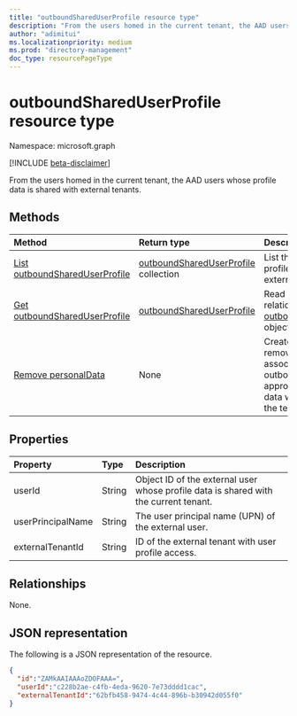 ```yaml
---
title: "outboundSharedUserProfile resource type"
description: "From the users homed in the current tenant, the AAD users whose profile data is shared with external tenants."
author: "adimitui"
ms.localizationpriority: medium
ms.prod: "directory-management"
doc_type: resourcePageType
---
```


# outboundSharedUserProfile resource type

Namespace: microsoft.graph

[!INCLUDE [beta-disclaimer](../../includes/beta-disclaimer.md)]

From the users homed in the current tenant, the AAD users whose profile data is shared with external tenants.

## Methods
|Method|Return type|Description|
|:---|:---|:---|
|[List outboundSharedUserProfile](../api/outboundSharedUserProfile-list.md)|[outboundSharedUserProfile](../resources/outboundSharedUserProfile.md) collection|List the AAD users whose profile data is shared with external tenants.|
|[Get outboundSharedUserProfile](../api/outboundSharedUserProfile-get.md)|[outboundSharedUserProfile](../resources/outboundSharedUserProfile.md)|Read the properties and relationships of a [outboundSharedUserProfile](../resources/outboundSharedUserProfile.md) object.|
|[Remove personalData](../api/outboundSharedUserProfile-remove.md)|None|Creates a request to remove all personal data associated with an outbound shared user. If approved, the personal data will be removed from the tenant.|


## Properties
|Property|Type|Description|
|:---|:---|:---|
| userId | String | Object ID of the external user whose profile data is shared with the current tenant. |
| userPrincipalName | String | The user principal name (UPN) of the external user. |
| externalTenantId | String | ID of the external tenant with user profile access. |

## Relationships
None.

## JSON representation
The following is a JSON representation of the resource.
<!-- {
  "blockType": "resource",
  "keyProperty": "id",
  "@odata.type": "microsoft.graph.tenantRelationshipRoot",
  "openType": false
}
-->
``` json
{
  "id":"ZAMkAAIAAAoZDOFAAA=",
  "userId":"c228b2ae-c4fb-4eda-9620-7e73dddd1cac",
  "externalTenantId":"62bfb458-9474-4c44-896b-b30942d055f0"
}
```

